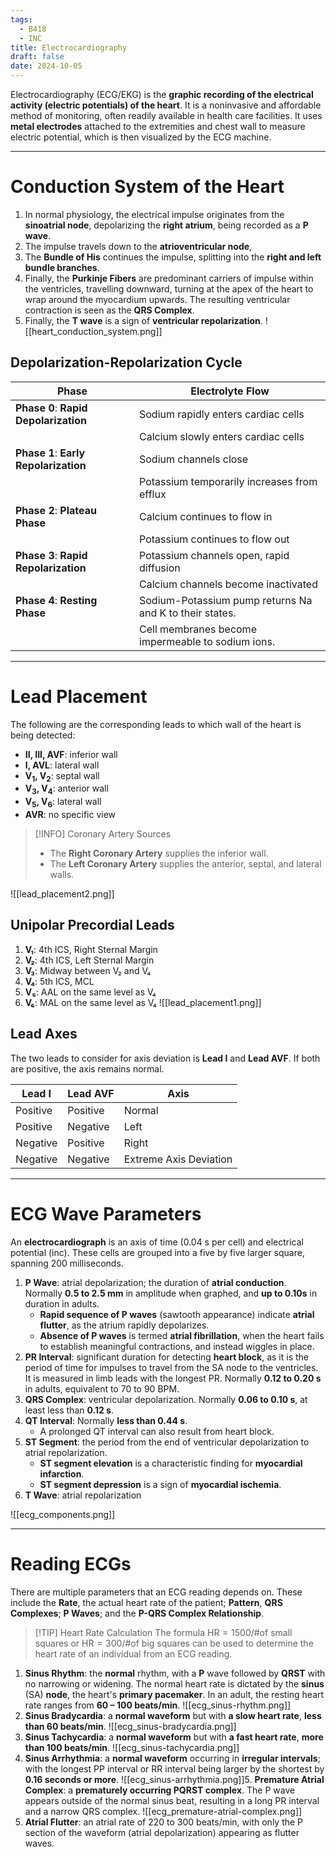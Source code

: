 ```yaml
---
tags:
  - B418
  - INC
title: Electrocardiography
draft: false
date: 2024-10-05
---
```

 Electrocardiography (ECG/EKG) is the **graphic recording of the electrical activity (electric potentials) of the heart**. It is a noninvasive and affordable method of monitoring, often readily available in health care facilities. It uses **metal electrodes** attached to the extremities and chest wall to measure electric potential, which is then visualized by the ECG machine.
 ___
# Conduction System of the Heart
1. In normal physiology, the electrical impulse originates from the **sinoatrial node**, depolarizing the **right atrium**, being recorded as a **P wave**.
2. The impulse travels down to the **atrioventricular node**,
3. The **Bundle of His** continues the impulse, splitting into the **right and left bundle branches**.
4. Finally, the **Purkinje Fibers** are predominant carriers of impulse within the ventricles, travelling downward, turning at the apex of the heart to wrap around the myocardium upwards. The resulting ventricular contraction is seen as the **QRS Complex**.
5. Finally, the **T wave** is a sign of **ventricular repolarization**.
![[heart_conduction_system.png]]
## Depolarization-Repolarization Cycle

| Phase                                 | Electrolyte Flow                                        |
| ------------------------------------- | ------------------------------------------------------- |
| **Phase 0**: **Rapid Depolarization** | Sodium rapidly enters cardiac cells                     |
|                                       | Calcium slowly enters cardiac cells                     |
| **Phase 1**: **Early Repolarization** | Sodium channels close                                   |
|                                       | Potassium temporarily increases from efflux             |
| **Phase 2**: **Plateau Phase**        | Calcium continues to flow in                            |
|                                       | Potassium continues to flow out                         |
| **Phase 3**: **Rapid Repolarization** | Potassium channels open, rapid diffusion                |
|                                       | Calcium channels become inactivated                     |
| **Phase 4**: **Resting Phase**        | Sodium-Potassium pump returns Na and K to their states. |
|                                       | Cell membranes become impermeable to sodium ions.       |
___
# Lead Placement
The following are the corresponding leads to which wall of the heart is being detected:
- **II, III, AVF**: inferior wall
- **I, AVL**: lateral wall
- **V<sub>1</sub>, V<sub>2</sub>**: septal wall
- **V<sub>3</sub>, V<sub>4</sub>**: anterior wall
- **V<sub>5</sub>, V<sub>6</sub>**: lateral wall
- **AVR**: no specific view
>[!INFO] Coronary Artery Sources
>- The **Right Coronary Artery** supplies the inferior wall.
>- The **Left Coronary Artery** supplies the anterior, septal, and lateral walls.

![[lead_placement2.png]]
## Unipolar Precordial Leads
1. **V₁**: 4th ICS, Right Sternal Margin
2. **V₂**: 4th ICS, Left Sternal Margin
3. **V₃**: Midway between V₂ and V₄
4. **V₄**: 5th ICS, MCL
5. **V₅**: AAL on the same level as V₄
6. **V₆**: MAL on the same level as V₄
![[lead_placement1.png]]
## Lead Axes
The two leads to consider for axis deviation is **Lead I** and **Lead AVF**. If both are positive, the axis remains normal.

| Lead I   | Lead AVF | Axis                   |
| -------- | -------- | ---------------------- |
| Positive | Positive | Normal                 |
| Positive | Negative | Left                   |
| Negative | Positive | Right                  |
| Negative | Negative | Extreme Axis Deviation |
___
# ECG Wave Parameters
An **electrocardiograph** is an axis of time (0.04 s per cell) and electrical potential (inc). These cells are grouped into a five by five larger square, spanning 200 milliseconds.
1. **P Wave**: atrial depolarization;  the duration of **atrial conduction**. Normally **0.5 to 2.5 mm** in amplitude when graphed, and **up to 0.10s** in duration in adults.
	- **Rapid sequence of P waves** (sawtooth appearance) indicate **atrial flutter**, as the atrium rapidly depolarizes.
	- **Absence of P waves** is termed **atrial fibrillation**, when the heart fails to establish meaningful contractions, and instead wiggles in place.
2. **PR Interval**: significant duration for detecting **heart block**, as it is the period of time for impulses to travel from the SA node to the ventricles. It is measured in limb leads with the longest PR. Normally **0.12 to 0.20 s** in adults, equivalent to 70 to 90 BPM.
3. **QRS Complex**: ventricular depolarization. Normally **0.06 to 0.10 s**, at least less than **0.12 s**.
4. **QT Interval**: Normally **less than 0.44 s**.
	- A prolonged QT interval can also result from heart block.
5. **ST Segment**: the period from the end of ventricular depolarization to atrial repolarization.
	- **ST segment elevation** is a characteristic finding for **myocardial infarction**.
	- **ST segment depression** is a sign of **myocardial ischemia**.
6. **T Wave**: atrial repolarization

![[ecg_components.png]]

___
# Reading ECGs
There are multiple parameters that an ECG reading depends on. These include the **Rate**, the actual heart rate of the patient; **Pattern**, **QRS Complexes**; **P Waves**; and the **P-QRS Complex Relationship**.

>[!TIP] Heart Rate Calculation
>The formula $\text{HR}=1500/\text{\# of small squares}$ or 
$\text{HR}=300/\text{\# of big squares}$  can be used to determine the heart rate of an individual from an ECG reading.

1. **Sinus Rhythm**: the **normal** rhythm, with a **P** wave followed by **QRST** with no narrowing or widening. The normal heart rate is dictated by the **sinus** (SA) **node**, the heart's **primary pacemaker**. In an adult, the resting heart rate ranges from **60 – 100 beats/min**.
![[ecg_sinus-rhythm.png]]
2. **Sinus Bradycardia**: a **normal waveform** but with **a slow heart rate**, **less than 60 beats/min**.
![[ecg_sinus-bradycardia.png]]
3. **Sinus Tachycardia**: a **normal waveform** but with **a fast heart rate**, **more than 100 beats/min**.
![[ecg_sinus-tachycardia.png]]
4. **Sinus Arrhythmia**: a **normal waveform** occurring in **irregular intervals**; with the longest PP interval or RR interval being larger by the shortest by **0.16 seconds or more**.
![[ecg_sinus-arrhythmia.png]]5. **Premature Atrial Complex**: a **prematurely occurring PQRST complex**. The P wave appears outside of the normal sinus beat, resulting in a long PR interval and a narrow QRS complex.
![[ecg_premature-atrial-complex.png]]
6. **Atrial Flutter**: an atrial rate of 220 to 300 beats/min, with only the P section of the waveform (atrial depolarization) appearing as flutter waves.